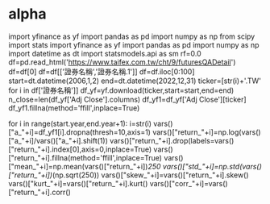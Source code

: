 # alpha 
import yfinance as yf
import pandas as pd
import numpy as np
from scipy import stats
import yfinance as yf
import pandas as pd
import numpy as np
import datetime as dt
import statsmodels.api as sm
rf=0.0
df=pd.read_html('https://www.taifex.com.tw/cht/9/futuresQADetail')
df=df[0]
df=df[['證券名稱','證券名稱.1']]
df=df.iloc[0:100]
start=dt.datetime(2006,1,2)
end=dt.datetime(2022,12,31)
ticker=[str(i)+'.TW' for i in df['證券名稱']]
df_yf=yf.download(ticker,start=start,end=end)
n_close=len(df_yf['Adj Close'].columns)
df_yf1=df_yf['Adj Close'][ticker]
df_yf1.fillna(method='ffill',inplace=True)

for i in range(start.year,end.year+1):
    i=str(i)
    vars()["a_"+i]=df_yf1[i].dropna(thresh=10,axis=1)
    vars()["return_"+i]=np.log(vars()["a_"+i]/vars()["a_"+i].shift(1))
    vars()["return_"+i].drop(labels=vars()["return_"+i].index[0],axis=0,inplace=True)
    vars()["return_"+i].fillna(method='ffill',inplace=True)
    vars()["mean_"+i]=np.mean(vars()["return_"+i])*250
    vars()["std_"+i]=np.std(vars()["return_"+i])*(np.sqrt(250))
    vars()["skew_"+i]=vars()["return_"+i].skew()
    vars()["kurt_"+i]=vars()["return_"+i].kurt()
    vars()["corr_"+i]=vars()["return_"+i].corr()
